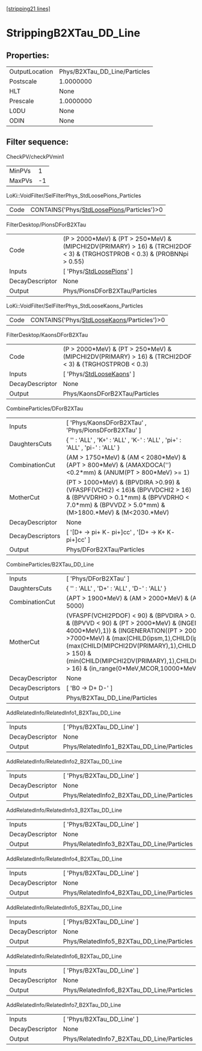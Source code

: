 [[stripping21 lines]](./stripping21-index)

# StrippingB2XTau_DD_Line

## Properties:

|                |                               |
|----------------|-------------------------------|
| OutputLocation | Phys/B2XTau_DD_Line/Particles |
| Postscale      | 1.0000000                     |
| HLT            | None                          |
| Prescale       | 1.0000000                     |
| L0DU           | None                          |
| ODIN           | None                          |

## Filter sequence:

CheckPV/checkPVmin1

|        |     |
|--------|-----|
| MinPVs | 1   |
| MaxPVs | -1  |

LoKi::VoidFilter/SelFilterPhys_StdLoosePions_Particles

|      |                                                                                            |
|------|--------------------------------------------------------------------------------------------|
| Code | CONTAINS('Phys/[StdLoosePions](./stripping21-commonparticles-stdloosepions)/Particles')\>0 |

FilterDesktop/PionsDForB2XTau

|                 |                                                                                                                                 |
|-----------------|---------------------------------------------------------------------------------------------------------------------------------|
| Code            | (P \> 2000\*MeV) & (PT \> 250\*MeV) & (MIPCHI2DV(PRIMARY) \> 16) & (TRCHI2DOF \< 3) & (TRGHOSTPROB \< 0.3) & (PROBNNpi \> 0.55) |
| Inputs          | [ 'Phys/[StdLoosePions](./stripping21-commonparticles-stdloosepions)' ]                                                       |
| DecayDescriptor | None                                                                                                                            |
| Output          | Phys/PionsDForB2XTau/Particles                                                                                                  |

LoKi::VoidFilter/SelFilterPhys_StdLooseKaons_Particles

|      |                                                                                            |
|------|--------------------------------------------------------------------------------------------|
| Code | CONTAINS('Phys/[StdLooseKaons](./stripping21-commonparticles-stdloosekaons)/Particles')\>0 |

FilterDesktop/KaonsDForB2XTau

|                 |                                                                                                            |
|-----------------|------------------------------------------------------------------------------------------------------------|
| Code            | (P \> 2000\*MeV) & (PT \> 250\*MeV) & (MIPCHI2DV(PRIMARY) \> 16) & (TRCHI2DOF \< 3) & (TRGHOSTPROB \< 0.3) |
| Inputs          | [ 'Phys/[StdLooseKaons](./stripping21-commonparticles-stdloosekaons)' ]                                  |
| DecayDescriptor | None                                                                                                       |
| Output          | Phys/KaonsDForB2XTau/Particles                                                                             |

CombineParticles/DForB2XTau

|                  |                                                                                                                                                                                           |
|------------------|-------------------------------------------------------------------------------------------------------------------------------------------------------------------------------------------|
| Inputs           | [ 'Phys/KaonsDForB2XTau' , 'Phys/PionsDForB2XTau' ]                                                                                                                                     |
| DaughtersCuts    | { '' : 'ALL' , 'K+' : 'ALL' , 'K-' : 'ALL' , 'pi+' : 'ALL' , 'pi-' : 'ALL' }                                                                                                              |
| CombinationCut   | (AM \> 1750\*MeV) & (AM \< 2080\*MeV) & (APT \> 800\*MeV) & (AMAXDOCA('') \<0.2\*mm) & (ANUM(PT \> 800\*MeV) \>= 1)                                                                       |
| MotherCut        | (PT \> 1000\*MeV) & (BPVDIRA \>0.99) & (VFASPF(VCHI2) \< 16)& (BPVVDCHI2 \> 16) & (BPVVDRHO \> 0.1\*mm) & (BPVVDRHO \< 7.0\*mm) & (BPVVDZ \> 5.0\*mm) & (M\>1800.\*MeV) & (M\<2030.\*MeV) |
| DecayDescriptor  | None                                                                                                                                                                                      |
| DecayDescriptors | [ '[D+ -\> pi+ K- pi+]cc' , '[D+ -\> K+ K- pi+]cc' ]                                                                                                                                |
| Output           | Phys/DForB2XTau/Particles                                                                                                                                                                 |

CombineParticles/B2XTau_DD_Line

|                  |                                                                                                                                                                                                                                                                                                                                                                                                                                         |
|------------------|-----------------------------------------------------------------------------------------------------------------------------------------------------------------------------------------------------------------------------------------------------------------------------------------------------------------------------------------------------------------------------------------------------------------------------------------|
| Inputs           | [ 'Phys/DForB2XTau' ]                                                                                                                                                                                                                                                                                                                                                                                                                 |
| DaughtersCuts    | { '' : 'ALL' , 'D+' : 'ALL' , 'D-' : 'ALL' }                                                                                                                                                                                                                                                                                                                                                                                            |
| CombinationCut   | (APT \> 1900\*MeV) & (AM \> 2000\*MeV) & (AM \< 7000\*MeV) & (AM \> 5000)                                                                                                                                                                                                                                                                                                                                                               |
| MotherCut        | (VFASPF(VCHI2PDOF) \< 90) & (BPVDIRA \> 0.99) & (BPVVDCHI2 \> 225) & (BPVVD \< 90) & (PT \> 2000\*MeV) & (INGENERATION((PT \> 4000\*MeV),1)) & (INGENERATION((PT \> 2000\*MeV),2)) & (sumpt \>7000\*MeV) & (max(CHILD(ipsm,1),CHILD(ipsm,2)) \> 20) & (max(CHILD(MIPCHI2DV(PRIMARY),1),CHILD(MIPCHI2DV(PRIMARY),2)) \> 150) & (min(CHILD(MIPCHI2DV(PRIMARY),1),CHILD(MIPCHI2DV(PRIMARY),2)) \> 16) & (in_range(0\*MeV,MCOR,10000\*MeV)) |
| DecayDescriptor  | None                                                                                                                                                                                                                                                                                                                                                                                                                                    |
| DecayDescriptors | [ 'B0 -\> D+ D-' ]                                                                                                                                                                                                                                                                                                                                                                                                                    |
| Output           | Phys/B2XTau_DD_Line/Particles                                                                                                                                                                                                                                                                                                                                                                                                           |

AddRelatedInfo/RelatedInfo1_B2XTau_DD_Line

|                 |                                            |
|-----------------|--------------------------------------------|
| Inputs          | [ 'Phys/B2XTau_DD_Line' ]                |
| DecayDescriptor | None                                       |
| Output          | Phys/RelatedInfo1_B2XTau_DD_Line/Particles |

AddRelatedInfo/RelatedInfo2_B2XTau_DD_Line

|                 |                                            |
|-----------------|--------------------------------------------|
| Inputs          | [ 'Phys/B2XTau_DD_Line' ]                |
| DecayDescriptor | None                                       |
| Output          | Phys/RelatedInfo2_B2XTau_DD_Line/Particles |

AddRelatedInfo/RelatedInfo3_B2XTau_DD_Line

|                 |                                            |
|-----------------|--------------------------------------------|
| Inputs          | [ 'Phys/B2XTau_DD_Line' ]                |
| DecayDescriptor | None                                       |
| Output          | Phys/RelatedInfo3_B2XTau_DD_Line/Particles |

AddRelatedInfo/RelatedInfo4_B2XTau_DD_Line

|                 |                                            |
|-----------------|--------------------------------------------|
| Inputs          | [ 'Phys/B2XTau_DD_Line' ]                |
| DecayDescriptor | None                                       |
| Output          | Phys/RelatedInfo4_B2XTau_DD_Line/Particles |

AddRelatedInfo/RelatedInfo5_B2XTau_DD_Line

|                 |                                            |
|-----------------|--------------------------------------------|
| Inputs          | [ 'Phys/B2XTau_DD_Line' ]                |
| DecayDescriptor | None                                       |
| Output          | Phys/RelatedInfo5_B2XTau_DD_Line/Particles |

AddRelatedInfo/RelatedInfo6_B2XTau_DD_Line

|                 |                                            |
|-----------------|--------------------------------------------|
| Inputs          | [ 'Phys/B2XTau_DD_Line' ]                |
| DecayDescriptor | None                                       |
| Output          | Phys/RelatedInfo6_B2XTau_DD_Line/Particles |

AddRelatedInfo/RelatedInfo7_B2XTau_DD_Line

|                 |                                            |
|-----------------|--------------------------------------------|
| Inputs          | [ 'Phys/B2XTau_DD_Line' ]                |
| DecayDescriptor | None                                       |
| Output          | Phys/RelatedInfo7_B2XTau_DD_Line/Particles |
